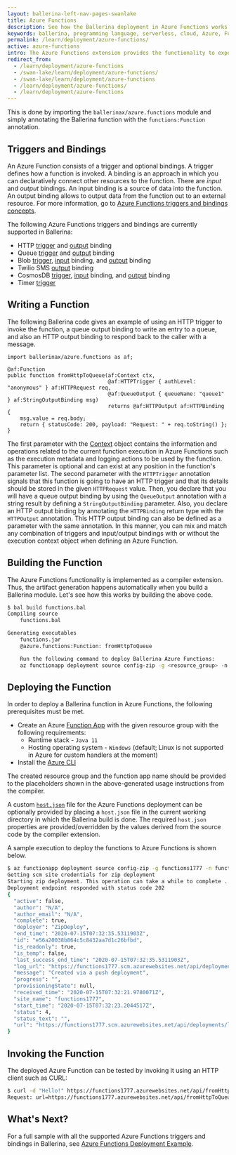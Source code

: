 ```yaml
---
layout: ballerina-left-nav-pages-swanlake
title: Azure Functions
description: See how the Ballerina deployment in Azure Functions works
keywords: ballerina, programming language, serverless, cloud, Azure, Functions
permalink: /learn/deployment/azure-functions/
active: azure-functions
intro: The Azure Functions extension provides the functionality to expose a Ballerina function as a serverless function in the Azure Functions platform.
redirect_from:
  - /learn/deployment/azure-functions
  - /swan-lake/learn/deployment/azure-functions/
  - /swan-lake/learn/deployment/azure-functions
  - /learn/deployment/azure-functions/
  - /learn/deployment/azure-functions
---
```


This is done by importing the `ballerinax/azure.functions` module and simply annotating the Ballerina function with the `functions:Function` annotation.

## Triggers and Bindings

An Azure Function consists of a trigger and optional bindings. A trigger defines how a function is invoked. A binding is an approach in which you can declaratively connect other resources to the function. There are *input* and *output* bindings. An input binding is a source of data into the function. An output binding allows to output data from the function out to an external resource. For more information, go to [Azure Functions triggers and bindings concepts](https://docs.microsoft.com/en-us/azure/azure-functions/functions-triggers-bindings).

The following Azure Functions triggers and bindings are currently supported in Ballerina:
- HTTP [trigger](/learn/api-docs/ballerina/#/ballerinax/azure_functions/annotations#HTTPTrigger) and [output](/learn/api-docs/ballerina/#/ballerinax/azure_functions/annotations#HTTPOutput) binding
- Queue [trigger](/learn/api-docs/ballerina/#/ballerinax/azure_functions/annotations#QueueTrigger) and [output](/learn/api-docs/ballerina/#/ballerinax/azure_functions/annotations#QueueOutput) binding
- Blob [trigger](/learn/api-docs/ballerina/#/ballerinax/azure_functions/annotations#BlobTrigger), [input](/learn/api-docs/ballerina/#/ballerinax/azure_functions/annotations#BlobInput) binding, and [output](/learn/api-docs/ballerina/#/ballerinax/azure_functions/annotations#BlobOutput) binding
- Twilio SMS [output](/learn/api-docs/ballerina/#/ballerinax/azure_functions/annotations#TwilioSmsOutput) binding
- CosmosDB [trigger](/learn/api-docs/ballerina/#/ballerinax/azure_functions/annotations#CosmosDBTrigger), [input](/learn/api-docs/ballerina/#/ballerinax/azure_functions/annotations#CosmosDBInput) binding, and [output](/learn/api-docs/ballerina/#/ballerinax/azure_functions/annotations#CosmosDBOutput) binding
- Timer [trigger](/learn/api-docs/ballerina/#/ballerinax/azure_functions/annotations#TimerTrigger)

## Writing a Function

The following Ballerina code gives an example of using an HTTP trigger to invoke the function, a queue output binding to write an entry to a queue, and also an HTTP output binding to respond back to the caller with a message. 

```ballerina
import ballerinax/azure.functions as af;

@af:Function
public function fromHttpToQueue(af:Context ctx, 
                                @af:HTTPTrigger { authLevel: "anonymous" } af:HTTPRequest req, 
                                @af:QueueOutput { queueName: "queue1" } af:StringOutputBinding msg) 
                                returns @af:HTTPOutput af:HTTPBinding {
    msg.value = req.body;
    return { statusCode: 200, payload: "Request: " + req.toString() };
}
```

The first parameter with the [Context](/learn/api-docs/ballerina/#/azure_functions/classes/Context) object contains the information and operations related to the current function execution in Azure Functions such as the execution metadata and logging actions to be used by the function. This parameter is optional and can exist at any position in the function's parameter list. The second parameter with the `HTTPTrigger` annotation signals that this function is going to have an HTTP trigger and that its details should be stored in the given `HTTPRequest` value. Then, you declare that you will have a queue output binding by using the `QueueOutput` annotation with a string result by defining a `StringOutputBinding` parameter. Also, you declare an HTTP output binding by annotating the `HTTPBinding` return type with the `HTTPOutput` annotation. This HTTP output binding can also be defined as a parameter with the same annotation. In this manner, you can mix and match any combination of triggers and input/output bindings with or without the execution context object when defining an Azure Function. 

## Building the Function

The Azure Functions functionality is implemented as a compiler extension. Thus, the artifact generation happens automatically when you build a Ballerina module. Let's see how this works by building the above code. 

```bash
$ bal build functions.bal 
Compiling source
	functions.bal

Generating executables
	functions.jar
	@azure.functions:Function: fromHttpToQueue

	Run the following command to deploy Ballerina Azure Functions:
	az functionapp deployment source config-zip -g <resource_group> -n <function_app_name> --src azure-functions.zip
```

## Deploying the Function

In order to deploy a Ballerina function in Azure Functions, the following prerequisites must be met.

* Create an Azure [Function App](https://docs.microsoft.com/en-us/azure/azure-functions/functions-create-function-app-portal) with the given resource group with the following requirements:
   - Runtime stack - `Java 11`
   - Hosting operating system - `Windows` (default; Linux is not supported in Azure for custom handlers at the moment)
* Install the [Azure CLI](https://docs.microsoft.com/en-us/cli/azure/install-azure-cli?view=azure-cli-latest)

The created resource group and the function app name should be provided to the placeholders shown in the above-generated usage instructions from the compiler. 

A custom [`host.json`](https://docs.microsoft.com/en-us/azure/azure-functions/functions-host-json) file for the Azure Functions deployment can be optionally provided by placing a `host.json` file in the current working directory in which the Ballerina build is done. The required `host.json` properties are provided/overridden by the values derived from the source code by the compiler extension. 

A sample execution to deploy the functions to Azure Functions is shown below. 

```bash
$ az functionapp deployment source config-zip -g functions1777 -n functions1777 --src azure-functions.zip 
Getting scm site credentials for zip deployment
Starting zip deployment. This operation can take a while to complete ...
Deployment endpoint responded with status code 202
{
  "active": false,
  "author": "N/A",
  "author_email": "N/A",
  "complete": true,
  "deployer": "ZipDeploy",
  "end_time": "2020-07-15T07:32:35.5311903Z",
  "id": "e56a20038b864c5c8432aa7d1c26bfbd",
  "is_readonly": true,
  "is_temp": false,
  "last_success_end_time": "2020-07-15T07:32:35.5311903Z",
  "log_url": "https://functions1777.scm.azurewebsites.net/api/deployments/latest/log",
  "message": "Created via a push deployment",
  "progress": "",
  "provisioningState": null,
  "received_time": "2020-07-15T07:32:21.9780071Z",
  "site_name": "functions1777",
  "start_time": "2020-07-15T07:32:23.2044517Z",
  "status": 4,
  "status_text": "",
  "url": "https://functions1777.scm.azurewebsites.net/api/deployments/latest"
}
```

## Invoking the Function

The deployed Azure Function can be tested by invoking it using an HTTP client such as CURL:

```bash
$ curl -d "Hello!" https://functions1777.azurewebsites.net/api/fromHttpToQueue 
Request: url=https://functions1777.azurewebsites.net/api/fromHttpToQueue method=POST query= headers=Accept=*/* Connection=Keep-Alive Content-Length=6 Content-Type=application/x-www-form-urlencoded Host=functions1777.azurewebsites.net Max-Forwards=9 User-Agent=curl/7.64.0 X-WAWS-Unencoded-URL=/api/fromHttpToQueue CLIENT-IP=10.0.128.31:47794 X-ARR-LOG-ID=c905b483-af19-4cf2-9ce0-0741e5998a98 X-SITE-DEPLOYMENT-ID=functions1777 WAS-DEFAULT-HOSTNAME=functions1777.azurewebsites.net X-Original-URL=/api/fromHttpToQueue X-Forwarded-For=45.30.94.9:47450 X-ARR-SSL=2048|256|C=US, S=Washington, L=Redmond, O=Microsoft Corporation, OU=Microsoft IT, CN=Microsoft IT TLS CA 5|CN=*.azurewebsites.net X-Forwarded-Proto=https X-AppService-Proto=https X-Forwarded-TlsVersion=1.2 DISGUISED-HOST=functions1777.azurewebsites.net params= identities=[{"AuthenticationType":null,"IsAuthenticated":false,"Actor":null,"BootstrapContext":null,"Claims":[],"Label":null,"Name":null,"NameClaimType":"http://schemas.xmlsoap.org/ws/2005/05/identity/claims/name","RoleClaimType":"http://schemas.microsoft.com/ws/2008/06/identity/claims/role"}] body=Hello!
```

## What's Next?

For a full sample with all the supported Azure Functions triggers and bindings in Ballerina, see [Azure Functions Deployment Example](/learn/by-example/azure-functions-deployment.html).
